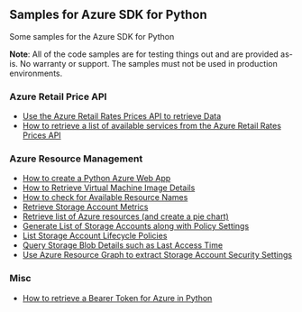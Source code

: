 ## Samples for Azure SDK for Python

Some samples for the Azure SDK for Python

  **Note**: All of the code samples are for testing things out and are provided as-is. No warranty or support. The samples must not be used in production environments.


### Azure Retail Price API

* [Use the Azure Retail Rates Prices API to retrieve Data](py-get-azure-pricing-from-the-price-api.md)
* [How to retrieve a list of available services from the Azure Retail Rates Prices API](py-how-to-get-a-list-of-azure-services-from-pricing-api.md)

### Azure Resource Management

* [How to create a Python Azure Web App](py-how-to-create-a-python-webapp-with-the-sdk.md)
* [How to Retrieve Virtual Machine Image Details](py-retrieve-vm-images.md)
* [How to check for Available Resource Names](py-query-available-resource-names.md)
* [Retrieve Storage Account Metrics](py-get-storage-account-metrics.md)
* [Retrieve list of Azure resources (and create a pie chart)](py-get-azure-resources.md)
* [Generate List of Storage Accounts along with Policy Settings](py-list-storage-accounts-and-policy-settings.md)
* [List Storage Account Lifecycle Policies](py-list-storage-account-lifecycle-policies.md)
* [Query Storage Blob Details such as Last Access Time](py-use-sdk-to-query-blob-details.md)
* [Use Azure Resource Graph to extract Storage Account Security Settings](py-use-resource-graph-to-get-specific-storage-account-settings.md)

### Misc

* [How to retrieve a Bearer Token for Azure in Python](py-how-to-retrieve-a-bearer-token.md)
